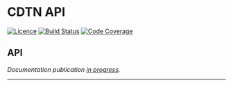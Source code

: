 # CDTN API

[![Licence][img-license]][link-license]
[![Build Status][img-build]][link-build]
[![Code Coverage][img-coverage]][link-coverage]

## API

_Documentation publication [in progress](https://github.com/SocialGouv/documentation-api)._


---

[img-build]: https://badgen.net/travis/SocialGouv/code-du-travail-backoffice?style=flat-square
[img-coverage]: https://badgen.net/codecov/c/github/SocialGouv/cdtn-api?style=flat-square
[img-license]: https://badgen.net/github/license/SocialGouv/cdtn-api?style=flat-square

[link-build]: https://codecov.io/gh/SocialGouv/cdtn-api
[link-coverage]: https://codecov.io/gh/SocialGouv/cdtn-api
[link-license]: https://github.com/SocialGouv/cdtn-api/blob/master/LICENSE
